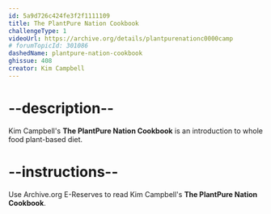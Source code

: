 ```yaml
---
id: 5a9d726c424fe3f2f1111109
title: The PlantPure Nation Cookbook 
challengeType: 1
videoUrl: https://archive.org/details/plantpurenationc0000camp
# forumTopicId: 301086
dashedName: plantpure-nation-cookbook
ghissue: 408
creator: Kim Campbell
---
```


# --description--

Kim Campbell's __The PlantPure Nation Cookbook__ is an introduction to whole food plant-based diet.

# --instructions--

Use Archive.org E-Reserves to read Kim Campbell's __The PlantPure Nation Cookbook__. 